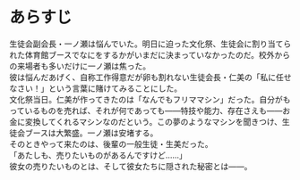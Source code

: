 # あらすじ
生徒会副会長・一ノ瀬は悩んでいた。明日に迫った文化祭、生徒会に割り当てられた体育館ブースでなにをするかがいまだに決まっていなかったのだ。校外からの来場者も多いだけに一ノ瀬は焦った。  
彼は悩んだあげく、自称工作得意だが卵も割れない生徒会長・仁美の「私に任せなさい！」という言葉に賭けてみることにした。  
文化祭当日。仁美が作ってきたのは「なんでもフリママシン」だった。自分がもっているものを売れば、それが何であっても——特技や能力、存在さえも——お金に変換してくれるマシンなのだという。この夢のようなマシンを聞きつけ、生徒会ブースは大繁盛。一ノ瀬は安堵する。  
そのときやって来たのは、後輩の一般生徒・生美だった。  
「あたしも、売りたいものがあるんですけど……」  
彼女の売りたいものとは、そして彼女たちに隠された秘密とは——。  